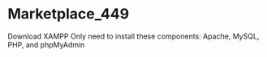 # Marketplace_449
Download XAMPP
Only need to install these components: 
Apache, MySQL, PHP, and phpMyAdmin


